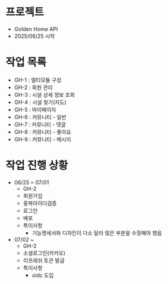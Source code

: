# 프로젝트
- Golden Home API
- 2025/06/25 시작

# 작업 목록

- GH-1 : 멀티모듈 구성
- GH-2 : 회원 관리
- GH-3 : 시설 상세 정보 조회
- GH-4 : 시설 찾기(지도)
- GH-5 : 마이페이지
- GH-6 : 커뮤니티 - 일반
- GH-7 : 커뮤니티 - 댓글
- GH-8 : 커뮤니티 - 좋아요
- GH-9 : 커뮤니티 - 메시지

# 작업 진행 상황
- 06/25 ~ 07/01
  - GH-2
  - 회원가입
  - 중복아이디검증
  - 로그인
  - 배포
  - 특이사항
    - 기능명세서와 디자인이 다소 달라 많은 부분을 수정해야 했음
- 07/02 ~
  - GH-2
  - 소셜로그인(카카오)
  - 리프레쉬 토큰 발급 
  - 특이사항
    - oidc 도입